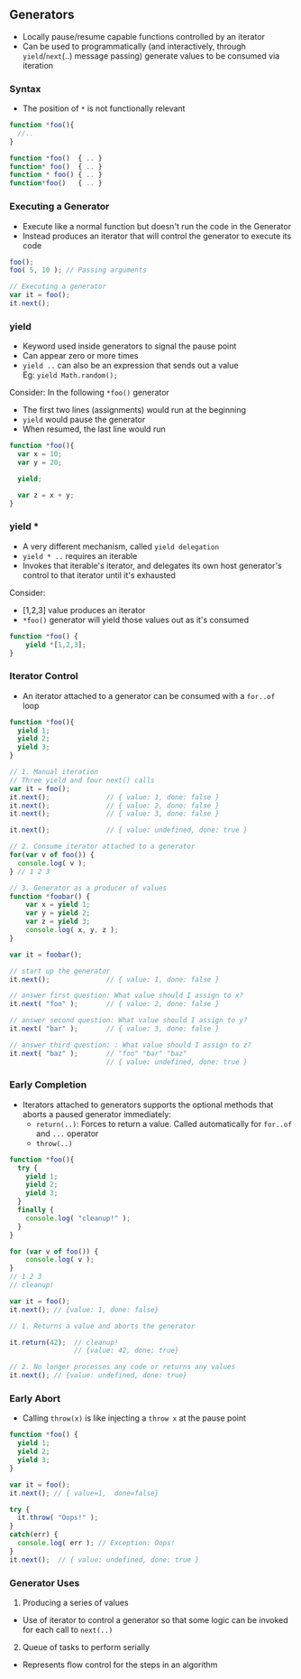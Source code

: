 ## Generators
- Locally pause/resume capable functions controlled by an iterator
- Can be used to programmatically (and interactively, through `yield`/`next`(..) message passing) generate values to be consumed via iteration

### Syntax
- The position of `*` is not functionally relevant

```js
function *foo(){
  //..
}

function *foo()  { .. }
function* foo()  { .. }
function * foo() { .. }
function*foo()   { .. }
```

### Executing a Generator
- Execute like a normal function but doesn't run the code in the Generator
- Instead produces an iterator that will control the generator to execute its code

```js
foo();
foo( 5, 10 ); // Passing arguments

// Executing a generator
var it = foo();
it.next();
```

### yield
- Keyword used inside generators to signal the pause point
- Can appear zero or more times
- `yield ..` can also be an expression that sends out a value  
  Eg: `yield Math.random();`

Consider:
In the following `*foo()` generator
- The first two lines (assignments) would run at the beginning
- `yield` would pause the generator
- When resumed, the last line would run

```js
function *foo(){
  var x = 10;
  var y = 20;

  yield;

  var z = x + y;
}
```

### yield *
- A very different mechanism, called `yield delegation`
- `yield * ..` requires an iterable
- Invokes that iterable's iterator, and delegates its own host generator's control to that iterator until it's exhausted

Consider:
- [1,2,3] value produces an iterator
- `*foo()` generator will yield those values out as it's consumed

```js
function *foo() {
    yield *[1,2,3];
}
```

### Iterator Control
- An iterator attached to a generator can be consumed with a `for..of` loop

```js
function *foo(){
  yield 1;
  yield 2;
  yield 3;
}

// 1. Manual iteration
// Three yield and four next() calls
var it = foo();
it.next();              // { value: 1, done: false }
it.next();              // { value: 2, done: false }
it.next();              // { value: 3, done: false }

it.next();              // { value: undefined, done: true }

// 2. Consume iterator attached to a generator
for(var v of foo()) {
  console.log( v );
} // 1 2 3

// 3. Generator as a producer of values
function *foobar() {
    var x = yield 1;
    var y = yield 2;
    var z = yield 3;
    console.log( x, y, z );
}

var it = foobar();

// start up the generator
it.next();              // { value: 1, done: false }

// answer first question: What value should I assign to x?
it.next( "foo" );       // { value: 2, done: false }

// answer second question: What value should I assign to y?
it.next( "bar" );       // { value: 3, done: false }

// answer third question: : What value should I assign to z?
it.next( "baz" );       // "foo" "bar" "baz"
                        // { value: undefined, done: true }
```

### Early Completion
- Iterators attached to generators supports the optional methods that aborts a paused generator immediately:
  - `return(..)`: Forces to return a value. Called automatically for `for..of` and `...` operator
  - `throw(..)`

```js
function *foo(){
  try {
    yield 1;
    yield 2;
    yield 3;
  }
  finally {
    console.log( "cleanup!" );
  }
}

for (var v of foo()) {
    console.log( v );
}
// 1 2 3
// cleanup!

var it = foo();
it.next(); // {value: 1, done: false}

// 1. Returns a value and aborts the generator

it.return(42);  // cleanup!
                // {value: 42, done: true}

// 2. No longer processes any code or returns any values
it.next(); // {value: undefined, done: true}
```

### Early Abort
- Calling `throw(x)` is like injecting a `throw x` at the pause point

```js
function *foo() {
  yield 1;
  yield 2;
  yield 3;
}

var it = foo();
it.next(); // { value=1,  done=false}

try {
  it.throw( "Oops!" );
}
catch(err) {
  console.log( err ); // Exception: Oops!
}
it.next();  // { value: undefined, done: true }
```

### Generator Uses
1. Producing a series of values
  - Use of iterator to control a generator so that some logic can be invoked for each call to `next(..)`
2. Queue of tasks to perform serially
  - Represents flow control for the steps in an algorithm
